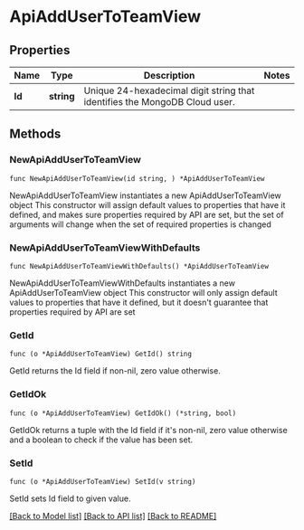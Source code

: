 # ApiAddUserToTeamView

## Properties

Name | Type | Description | Notes
------------ | ------------- | ------------- | -------------
**Id** | **string** | Unique 24-hexadecimal digit string that identifies the MongoDB Cloud user. | 

## Methods

### NewApiAddUserToTeamView

`func NewApiAddUserToTeamView(id string, ) *ApiAddUserToTeamView`

NewApiAddUserToTeamView instantiates a new ApiAddUserToTeamView object
This constructor will assign default values to properties that have it defined,
and makes sure properties required by API are set, but the set of arguments
will change when the set of required properties is changed

### NewApiAddUserToTeamViewWithDefaults

`func NewApiAddUserToTeamViewWithDefaults() *ApiAddUserToTeamView`

NewApiAddUserToTeamViewWithDefaults instantiates a new ApiAddUserToTeamView object
This constructor will only assign default values to properties that have it defined,
but it doesn't guarantee that properties required by API are set

### GetId

`func (o *ApiAddUserToTeamView) GetId() string`

GetId returns the Id field if non-nil, zero value otherwise.

### GetIdOk

`func (o *ApiAddUserToTeamView) GetIdOk() (*string, bool)`

GetIdOk returns a tuple with the Id field if it's non-nil, zero value otherwise
and a boolean to check if the value has been set.

### SetId

`func (o *ApiAddUserToTeamView) SetId(v string)`

SetId sets Id field to given value.



[[Back to Model list]](../README.md#documentation-for-models) [[Back to API list]](../README.md#documentation-for-api-endpoints) [[Back to README]](../README.md)


